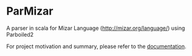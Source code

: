 # ParMizar
A parser in scala for Mizar Language (http://mizar.org/language/) using Parboiled2

For project motivation and summary, please refer to the [documentation](extracting-formal-mathematics.pdf). 
